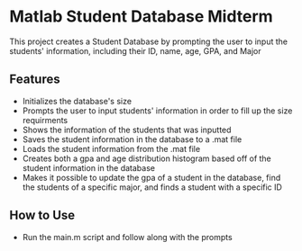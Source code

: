 # Matlab Student Database Midterm
This project creates a Student Database by prompting the user to input the students' information, including their ID, name, age, GPA, and Major

## Features
- Initializes the database's size
- Prompts the user to input students' information in order to fill up the size requirments
- Shows the information of the students that was inputted
- Saves the student information in the database to a .mat file
- Loads the student information from the .mat file
- Creates both a gpa and age distribution histogram based off of the student information in the database
- Makes it possible to update the gpa of a student in the database, find the students of a specific major, and finds a student with a specific ID

## How to Use
- Run the main.m script and follow along with the prompts